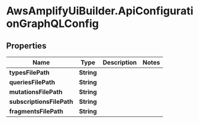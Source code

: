 # AwsAmplifyUiBuilder.ApiConfigurationGraphQLConfig

## Properties

Name | Type | Description | Notes
------------ | ------------- | ------------- | -------------
**typesFilePath** | **String** |  | 
**queriesFilePath** | **String** |  | 
**mutationsFilePath** | **String** |  | 
**subscriptionsFilePath** | **String** |  | 
**fragmentsFilePath** | **String** |  | 


